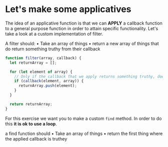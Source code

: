 # Let's make some applicatives

The idea of an applicative function is that we can **APPLY** a callback function to a general purpose function in order to attain specific functionality. Let's take a look at a custom implementation of filter.

A filter should:
• Take an array of things
• return a new array of things that do return something truthy from their callback

```js
function filter(array, callback) {
  let returnArray = [];

  for (let element of array) {
    // Only if the callback that we apply returns something truthy, does it get pushed into the new array
    if (callback(element, array)) {
      returnArray.push(element);
    }
  }

  return returnArray;
}
```

For this exercise we want you to make a custom `find` method. In order to do this **it is ok to use a loop**.

a find function should
• Take an array of things
• return the first thing where the applied callback is truthey
